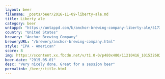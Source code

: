```yaml
---
layout: beer
filename: _posts/beer/2016-11-09-liberty-ale.md
title: Liberty ale
category: beer
untappd: "https://untappd.com/b/anchor-brewing-company-liberty-ale/5173"
country: "United States"
brewery: "Anchor Brewing Company"
breweryURL: "/brewery/anchor-brewing-company.html"
style: "IPA - American"
score: 8
img: https://scontent.xx.fbcdn.net/v/t1.0-0/p480x480/11210416_10153268299813745_8323582624602808812_n.jpg?_nc_cat=106&_nc_oc=AQmYRZNmDAbZ_UmDfEqBHj-0QqK1XbhoOiVpElAbaE5f8M9xg4K6-vzBIZB9gwvT8_c&_nc_ht=scontent.xx&oh=8884da365313b94e1985785451d0c6cb&oe=5DB9828B
beer-date: "2015-05-01"
desc: "Very nicely done. Great for a session beer"
permalink: /beer/:title.html
---
```

